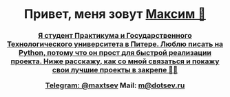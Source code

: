 
<h1 align="center">Привет, меня зовут <a href="https://github.com/mdotsev" target="_blank">Максим 👋</h1>

### 

<h3 align="center">
  <p>
  Я студент Практикума и Государственного Технологического университета в Питере. Люблю писать на Python, потому что он прост для быстрой реализации проекта. Ниже расскажу, как со мной связаться и покажу свои лучшие проекты в закрепе ✌🏻
  </p>
  Telegram: <a href="https://t.me/maxtsev">@maxtsev</a> 
  Mail: <a href="mailto:m@dotsev.ru">m@dotsev.ru</a>
</h3>
